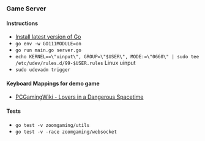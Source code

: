 ### Game Server

#### Instructions

- [Install latest version of Go](https://golang.org/doc/install)
- `go env -w GO111MODULE=on`
- `go run main.go server.go`
- `echo KERNEL==\"uinput\", GROUP=\"$USER\", MODE:=\"0660\" | sudo tee /etc/udev/rules.d/99-$USER.rules` Linux uinput
- `sudo udevadm trigger`

#### Keyboard Mappings for demo game

- [PCGamingWiki - Lovers in a Dangerous Spacetime](https://www.pcgamingwiki.com/wiki/Lovers_in_a_Dangerous_Spacetime)

#### Tests

- `go test -v zoomgaming/utils`
- `go test -v -race zoomgaming/websocket`
